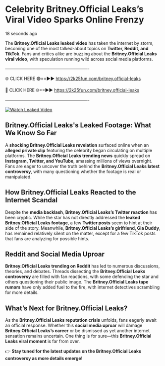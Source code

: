 # Celebrity Britney.Official Leaks’s Viral Video Sparks Online Frenzy

18 seconds ago

The **Britney.Official Leaks leaked video** has taken the internet by storm, becoming one of the most talked-about topics on **Twitter, Reddit, and TikTok**. Fans and critics alike are buzzing about the **Britney.Official Leaks viral video**, with speculation running wild across social media platforms.

———————————————————-

🌐 CLICK HERE 🟢==►► https://2k25fun.com/britney.official-leaks

🔴 CLICK HERE 🌐==►► https://2k25fun.com/britney.official-leaks

———————————————————-

[![Watch Leaked Video](https://miro.medium.com/v2/resize:fit:828/format:webp/1*cilzJN44JGOrTw9NJCrNHA.gif "Watch Leaked Video")](https://2k25fun.com/britney.official-leaks)

## **Britney.Official Leaks's Leaked Footage: What We Know So Far**  
A **shocking Britney.Official Leaks revelation** surfaced online when an **alleged private clip** featuring the celebrity began circulating on multiple platforms. The **Britney.Official Leaks trending news** quickly spread on **Instagram, Twitter, and YouTube**, amassing millions of views overnight. Fans are eager to uncover the truth behind the **Britney.Official Leaks latest controversy**, with many questioning whether the footage is real or manipulated.  

## **How Britney.Official Leaks Reacted to the Internet Scandal**  
Despite the **media backlash**, **Britney.Official Leaks’s Twitter reaction** has been cryptic. While the star has not directly addressed the **leaked Britney.Official Leaks footage**, a few **Twitter posts** seem to hint at their side of the story. Meanwhile, **Britney.Official Leaks’s girlfriend, Gia Duddy**, has remained relatively silent on the matter, except for a few TikTok posts that fans are analyzing for possible hints.  

## **Reddit and Social Media Uproar**  
**Britney.Official Leaks trending on Reddit** has led to numerous discussions, theories, and debates. Threads dissecting the **Britney.Official Leaks controversy** are filled with fan reactions, with some defending the star and others questioning their public image. The **Britney.Official Leaks tape rumors** have only added fuel to the fire, with internet detectives scrambling for more details.  

## **What’s Next for Britney.Official Leaks?**  
As the **Britney.Official Leaks reputation crisis** unfolds, fans eagerly await an official response. Whether this **social media uproar** will damage **Britney.Official Leaks’s career** or be dismissed as yet another internet sensation remains uncertain. One thing is for sure—this **Britney.Official Leaks viral moment** is far from over.  

👉 **Stay tuned for the latest updates on the Britney.Official Leaks controversy as more details emerge!**  